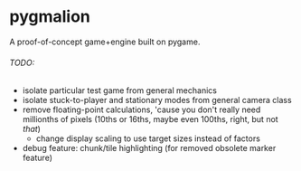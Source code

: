# pygmalion

A proof-of-concept game+engine built on pygame.

###### TODO:
 - isolate particular test game from general mechanics
 - isolate stuck-to-player and stationary modes from general camera class
 - remove floating-point calculations, 'cause you don't really need millionths of pixels (10ths or 16ths, maybe even 100ths, right, but not _that_)
    - change display scaling to use target sizes instead of factors
 - debug feature: chunk/tile highlighting (for removed obsolete marker feature)
